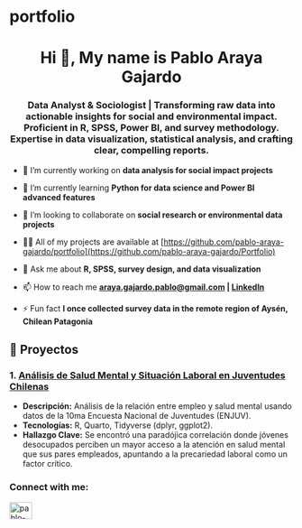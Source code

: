 # portfolio
<h1 align="center">Hi 👋, My name is Pablo Araya Gajardo</h1>
<h3 align="center">Data Analyst & Sociologist | Transforming raw data into actionable insights for social and environmental impact. Proficient in R, SPSS, Power BI, and survey methodology. Expertise in data visualization, statistical analysis, and crafting clear, compelling reports.</h3>

- 🔭 I’m currently working on **data analysis for social impact projects**

- 🌱 I’m currently learning **Python for data science and Power BI advanced features**

- 👯 I’m looking to collaborate on **social research or environmental data projects**

- 👨‍💻 All of my projects are available at [https://github.com/pablo-araya-gajardo/portfolio](https://github.com/pablo-araya-gajardo/Portfolio)

- 💬 Ask me about **R, SPSS, survey design, and data visualization**

- 📫 How to reach me **araya.gajardo.pablo@gmail.com | [LinkedIn](https://www.linkedin.com/in/pabloarayagajardo)**

- ⚡ Fun fact **I once collected survey data in the remote region of Aysén, Chilean Patagonia**

## 📂 Proyectos

### 1. [Análisis de Salud Mental y Situación Laboral en Juventudes Chilenas](analisis-enjuv-chile/README.md)
*   **Descripción:** Análisis de la relación entre empleo y salud mental usando datos de la 10ma Encuesta Nacional de Juventudes (ENJUV).
*   **Tecnologías:** R, Quarto, Tidyverse (dplyr, ggplot2).
*   **Hallazgo Clave:** Se encontró una paradójica correlación donde jóvenes desocupados perciben un mayor acceso a la atención en salud mental que sus pares empleados, apuntando a la precariedad laboral como un factor crítico.

<h3 align="left">Connect with me:</h3>
<p align="left">
<a href="https://linkedin.com/in/pablo-araya-gajardo" target="blank"><img align="center" src="https://raw.githubusercontent.com/rahuldkjain/github-profile-readme-generator/master/src/images/icons/Social/linked-in-alt.svg" alt="pablo-araya-gajardo" height="30" width="40" /></a>
</p>
